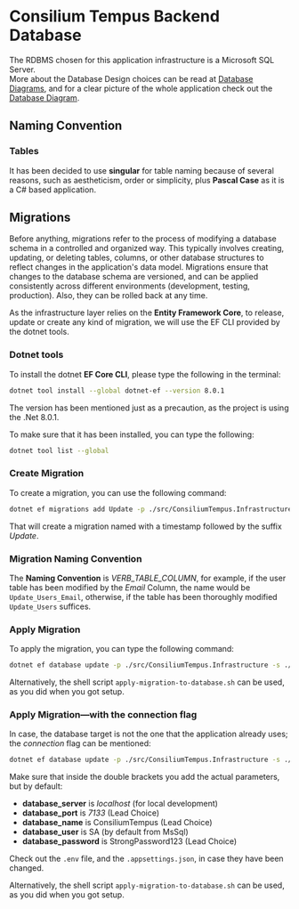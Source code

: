 # Consilium Tempus Backend Database

The RDBMS chosen for this application infrastructure is a Microsoft SQL Server.
<br>
More about the Database Design choices can be read at [Database Diagrams](Domain.md/#database-diagrams), 
and for a clear picture of the whole application check out the [Database Diagram](Database.Diagram.md). 

## Naming Convention

### Tables

It has been decided to use **singular** for table naming because of several reasons,
such as aestheticism, order or simplicity, plus **Pascal Case** as it is a C# based application.

## Migrations

Before anything, migrations refer to the process of modifying a database schema in a controlled and organized way. 
This typically involves creating, updating, 
or deleting tables, columns, or other database structures to reflect changes in the application's data model.
Migrations ensure that changes to the database schema are versioned, 
and can be applied consistently across different environments (development, testing, production).
Also, they can be rolled back at any time.

As the infrastructure layer relies on the **Entity Framework Core**, to release,
update or create any kind of migration, we will use the EF CLI provided by the dotnet tools.

### Dotnet tools

To install the dotnet **EF Core CLI**, please type the following in the terminal:

```sh
dotnet tool install --global dotnet-ef --version 8.0.1
```

The version has been mentioned just as a precaution, as the project is using the .Net 8.0.1.

To make sure that it has been installed, you can type the following:

```sh
dotnet tool list --global
```

### Create Migration

To create a migration, you can use the following command:

```sh
dotnet ef migrations add Update -p ./src/ConsiliumTempus.Infrastructure -s ./src/ConsiliumTempus.Api/
```

That will create a migration named with a timestamp followed by the suffix *Update*.

### Migration Naming Convention

The **Naming Convention** is *VERB\_TABLE\_COLUMN*, for example,
if the user table has been modified by the _Email_ Column, the name would be `Update_Users_Email`,
otherwise, if the table has been thoroughly modified `Update_Users` suffices.

### Apply Migration

To apply the migration, you can type the following command:

```sh
dotnet ef database update -p ./src/ConsiliumTempus.Infrastructure -s ./src/ConsiliumTempus.Api/
```

Alternatively, the shell script `apply-migration-to-database.sh` can be used, as you did when you got setup.

### Apply Migration—with the connection flag

In case, the database target is not the one that the application already uses;
the _connection_ flag can be mentioned:

```sh
dotnet ef database update -p ./src/ConsiliumTempus.Infrastructure -s ./src/ConsiliumTempus.Api/ --connection "Server={{database_server}},{{database_port}};Database={{database_name}};User Id={{database_user}};Password={{database_password}};Encrypt=false"
```

Make sure that inside the double brackets you add the actual parameters, but by default:

- **database_server** is *localhost* (for local development)
- **database_port** is *7133* (Lead Choice)
- **database_name** is ConsiliumTempus (Lead Choice)
- **database_user** is SA (by default from MsSql)
- **database_password** is StrongPassword123 (Lead Choice)

Check out the `.env` file, and the `.appsettings.json`, in case they have been changed.

Alternatively, the shell script `apply-migration-to-database.sh` can be used, as you did when you got setup.
